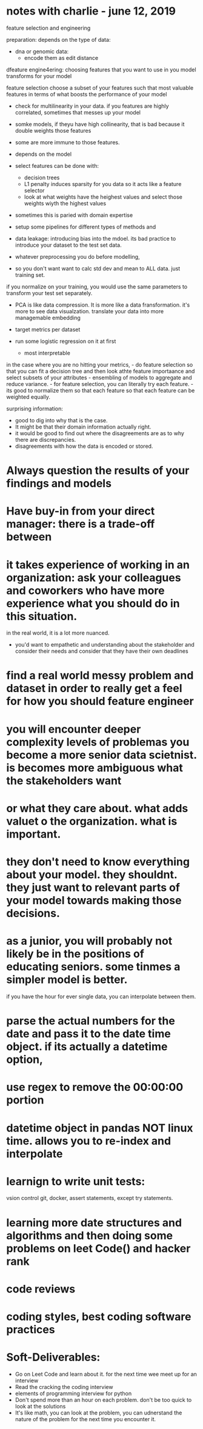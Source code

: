 # notes with charlie - june 12, 2019

feature selection and engineering

preparation:
depends  on the type of data:
- dna or genomic data:
	- encode them as edit distance

dfeature engine4ering:
choosing features that you want to use in you model
transforms for your model

feature selection
choose a subset of your features such that most valuable features in terms of what boosts the performance of your model
- check for multilinearity in your data. if you features are highly correlated, sometimes that messes up your model
- somke models, if theyu have high collinearity, that is bad because it double weights those features
- some are more immune to those features. 
- depends on the model
- select features can be done with:
	- decision trees
	- L1 penalty induces sparsity for you data so it acts like a feature selector
	- look at what weights have the heighest values and select those weights wiyth the highest values

- sometimes this is paried with domain expertise
- setup some pipelines for different types of methods and 
- data leakage: introducing bias into the mdoel. its bad practice to introduce your dataset to the test set data.
- whatever preprocessing you do before modelling, 
- so you don't want want to calc std dev and mean to ALL data. just training set. 

if you normalize on your training, you would use the same parameters to transform your test set separately.

- PCA is like data compression. It is more like a data fransformation. it's more to see data visualzation. translate your data into more managemable embedding

- target metrics per dataset
- run some logistic regression on it at first
	- most interpretable

in the case where you are no hitting your metrics,
	- do feature selection so that you can fit a decision tree and then look athte feature importaance and select subsets of your attributes
	- ensembling of models to aggregate and reduce variance.
	- for feature selection, you can literally try each feature. 
	- its good to normalize them so that each feature so that each feature can be weighted equally.

surprising information:
- good to dig into why that is the case. 
- It might be that their domain information actually right. 
- it would be good to find out where the disagreements are as to why there are discrepancies. 
- disagreements with how the data is encoded or stored. 

# Always question the results of your findings and models
# Have buy-in from your direct manager: there is a trade-off between 
# it takes experience of working in an organization: ask your colleagues and coworkers who have more experience what you should do in this situation.
in the real world, it is a lot more nuanced.
- you'd want to empathetic and understanding about the stakeholder and consider their needs and consider that they have their own deadlines

# find a real world messy problem and dataset in order to really get a feel for how you should feature engineer
# you will encounter deeper complexity levels of problemas you become a more senior data scietnist. is becomes more ambiguous what the stakeholders want
# or what they care about. what adds valuet o the organization. what is important. 
# they don't need to know everything about your model. they shouldnt. they just want to relevant parts of your model towards making those decisions. 
# as a junior, you will probably not likely be in the positions of educating seniors. some tinmes a simpler model is better.

if you have the hour for ever single data, you can interpolate between them. 

# parse the actual numbers for the date and pass it to the date time object. if its actually a datetime option, 
# use regex to remove the 00:00:00 portion
# datetime object in pandas NOT linux time. allows you to re-index and interpolate

# learnign to write unit tests:
vsion control git, docker, 
assert statements, except try statements. 

# learning more date structures and algorithms and then doing some problems on leet Code() and hacker rank 
# code reviews
# coding styles, best coding software practices

# Soft-Deliverables:
 - Go on Leet Code and learn about it. for the next time wee meet up for an interview
 - Read the cracking the coding interview
 - elements of programming interview for python
 - Don't spend more than an hour on each problem. don't be too quick to look at the solutions
 - It's like math, you can look at the problem, you can udnerstand the nature of the problem for the next time you encounter it.